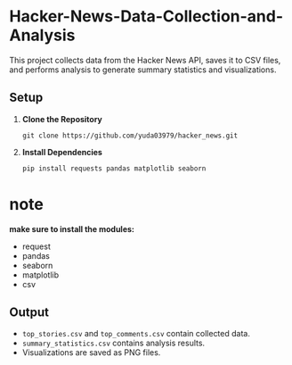 # Hacker-News-Data-Collection-and-Analysis

This project collects data from the Hacker News API, saves it to CSV files, and performs analysis to generate summary statistics and visualizations.

## Setup

1. **Clone the Repository**

    ```
   git clone https://github.com/yuda03979/hacker_news.git
    ```

2. **Install Dependencies**

    ```sh
    pip install requests pandas matplotlib seaborn
    ```

# note
**make sure to install the modules:**
- request
- pandas
- seaborn
- matplotlib
- csv

## Output

- `top_stories.csv` and `top_comments.csv` contain collected data.
- `summary_statistics.csv` contains analysis results.
- Visualizations are saved as PNG files.


